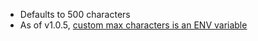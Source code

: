 - Defaults to 500 characters
- As of v1.0.5, [custom max characters is an ENV variable](https://github.com/hometown-fork/hometown/wiki/Custom-max-toot-characters)